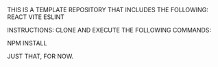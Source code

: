 THIS IS A TEMPLATE REPOSITORY THAT INCLUDES THE FOLLOWING:
REACT
VITE
ESLINT

INSTRUCTIONS:
CLONE AND EXECUTE THE FOLLOWING COMMANDS:

NPM INSTALL

JUST THAT, FOR NOW.